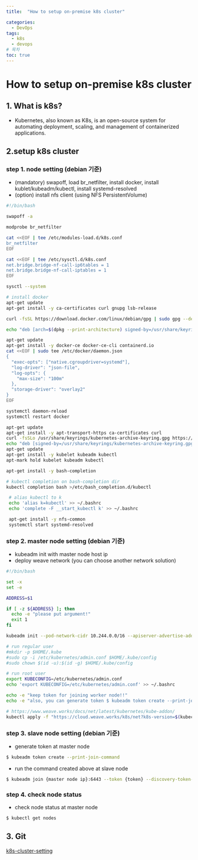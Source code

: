 ```yaml
---
title:  "How to setup on-premise k8s cluster"

categories:
  - DevOps
tags:
  - k8s
  - devops
# 목차
toc: true
---
```


# How to setup on-premise k8s cluster

## 1. What is k8s?

*  Kubernetes, also known as K8s, is an open-source system for automating deployment, scaling, and management of containerized applications.

## 2.setup k8s cluster

### step 1. node setting (debian 기준)

* (mandatory) swapoff, load br_netfilter, install docker, install kublet/kubeadm/kubectl, install systemd-resolved
* (option) install nfs client (using NFS PersistentVolume)

```bash
#!/bin/bash

swapoff -a

modprobe br_netfilter

cat <<EOF | tee /etc/modules-load.d/k8s.conf 
br_netfilter
EOF

cat <<EOF | tee /etc/sysctl.d/k8s.conf 
net.bridge.bridge-nf-call-ip6tables = 1
net.bridge.bridge-nf-call-iptables = 1
EOF

sysctl --system

# install docker 
apt-get update
apt-get install -y ca-certificates curl gnupg lsb-release

curl -fsSL https://download.docker.com/linux/debian/gpg | sudo gpg --dearmor -o /usr/share/keyrings/docker-archive-keyring.gpg

echo "deb [arch=$(dpkg --print-architecture) signed-by=/usr/share/keyrings/docker-archive-keyring.gpg] https://download.docker.com/linux/debian $(lsb_release -cs) stable" | sudo tee /etc/apt/sources.list.d/docker.list > /dev/null

apt-get update
apt-get install -y docker-ce docker-ce-cli containerd.io
cat <<EOF | sudo tee /etc/docker/daemon.json
{
  "exec-opts": ["native.cgroupdriver=systemd"],
  "log-driver": "json-file",
  "log-opts": {
    "max-size": "100m"
  },
  "storage-driver": "overlay2"
}
EOF

systemctl daemon-reload
systemctl restart docker

apt-get update
apt-get install -y apt-transport-https ca-certificates curl
curl -fsSLo /usr/share/keyrings/kubernetes-archive-keyring.gpg https://packages.cloud.google.com/apt/doc/apt-key.gpg
echo "deb [signed-by=/usr/share/keyrings/kubernetes-archive-keyring.gpg] https://apt.kubernetes.io/ kubernetes-xenial main" | sudo tee /etc/apt/sources.list.d/kubernetes.list
apt-get update
apt-get install -y kubelet kubeadm kubectl
apt-mark hold kubelet kubeadm kubectl

apt-get install -y bash-completion

# kubectl completion on bash-completion dir
kubectl completion bash >/etc/bash_completion.d/kubectl

 # alias kubectl to k 
 echo 'alias k=kubectl' >> ~/.bashrc
 echo 'complete -F __start_kubectl k' >> ~/.bashrc

 apt-get install -y nfs-common
 systemctl start systemd-resolved
```

### step 2. master node setting (debian 기준)

* kubeadm init with master node host ip
* deploy weave network (you can choose another network solution)

```bash
#!/bin/bash

set -x
set -e

ADDRESS=$1

if [ -z ${ADDRESS} ]; then
  echo -e "please put argument!"
  exit 1
fi

kubeadm init --pod-network-cidr 10.244.0.0/16 --apiserver-advertise-address=${ADDRESS}

# run regular user
#mkdir -p $HOME/.kube
#sudo cp -i /etc/kubernetes/admin.conf $HOME/.kube/config
#sudo chown $(id -u):$(id -g) $HOME/.kube/config

# run root user
export KUBECONFIG=/etc/kubernetes/admin.conf
echo 'export KUBECONFIG=/etc/kubernetes/admin.conf' >> ~/.bashrc

echo -e "keep token for joining worker node!!"
echo -e "also, you can generate token $ kubeadm token create --print-join-command "

# https://www.weave.works/docs/net/latest/kubernetes/kube-addon/
kubectl apply -f "https://cloud.weave.works/k8s/net?k8s-version=$(kubectl version | base64 | tr -d '\n')"
```

### step 3. slave node setting (debian 기준)

* generate token at master node

```bash
$ kubeadm token create --print-join-command
```

* run the command created above at slave node

```bash
$ kubeadm join {master node ip}:6443 --token {token} --discovery-token-ca-cert-hash {token hash}
```

### step 4. check node status

* check node status at master node

```bash
$ kubectl get nodes
```

## 3. Git

[k8s-cluster-setting](https://github.com/smilejj91/k8s-cluster-setting)
